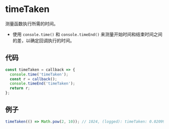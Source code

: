 # timeTaken

测量函数执行所需的时间。

- 使用 `console.time()` 和 `console.timeEnd()` 来测量开始时间和结束时间之间的差，以确定回调执行的时间。

## 代码

```js
const timeTaken = callback => {
  console.time('timeTaken');
  const r = callback();
  console.timeEnd('timeTaken');
  return r;
};
```

## 例子

```js
timeTaken(() => Math.pow(2, 10)); // 1024, (logged): timeTaken: 0.02099609375ms
```
